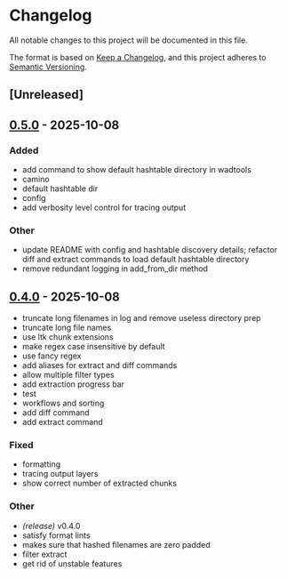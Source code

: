# Changelog

All notable changes to this project will be documented in this file.

The format is based on [Keep a Changelog](https://keepachangelog.com/en/1.0.0/),
and this project adheres to [Semantic Versioning](https://semver.org/spec/v2.0.0.html).

## [Unreleased]

## [0.5.0](https://github.com/LeagueToolkit/wadtools/releases/tag/v0.5.0) - 2025-10-08

### Added

- add command to show default hashtable directory in wadtools
- camino
- default hashtable dir
- config
- add verbosity level control for tracing output

### Other

- update README with config and hashtable discovery details; refactor diff and extract commands to load default hashtable directory
- remove redundant logging in add_from_dir method

## [0.4.0](https://github.com/LeagueToolkit/wadtools/releases/tag/v0.4.0) - 2025-10-08

- truncate long filenames in log and remove useless directory prep
- truncate long file names
- use ltk chunk extensions
- make regex case insensitive by default
- use fancy regex
- add aliases for extract and diff commands
- allow multiple filter types
- add extraction progress bar
- test
- workflows and sorting
- add diff command
- add extract command

### Fixed

- formatting
- tracing output layers
- show correct number of extracted chunks

### Other
- *(release)* v0.4.0
- satisfy format lints
- makes sure that hashed filenames are zero padded
- filter extract
- get rid of unstable features